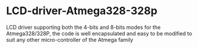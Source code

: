 # LCD-driver-Atmega328-328p
LCD driver supporting both the 4-bits and 8-bits modes for the Atmega328/328P, the code is well encapsulated and easy to be modified to suit any other micro-controller of the Atmega family
